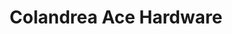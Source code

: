---
title: "Colandrea Ace Hardware"
url: /elmwood-park/colandrea-ace-hardware/
shop: doityourself
---